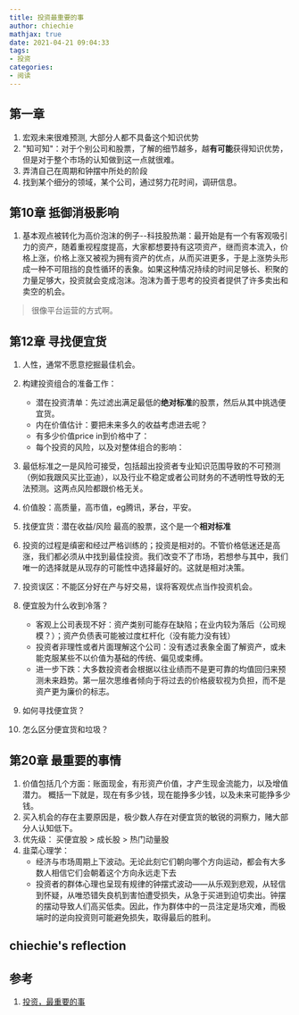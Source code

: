 ```yaml
---
title: 投资最重要的事
author: chiechie
mathjax: true
date: 2021-04-21 09:04:33
tags: 
- 投资
categories:
- 阅读
---
```




## 第一章 

1. 宏观未来很难预测, 大部分人都不具备这个知识优势
2. "知可知"：对于个别公司和股票，了解的细节越多，越**有可能**获得知识优势，但是对于整个市场的认知做到这一点就很难。
3. 弄清自己在周期和钟摆中所处的阶段
1. 找到某个细分的领域，某个公司，通过努力花时间，调研信息。


## 第10章 抵御消极影响

1. 基本观点被转化为高价泡沫的例子--科技股热潮：最开始是有一个有客观吸引力的资产，随着重视程度提高，大家都想要持有这项资产，继而资本流入，价格上涨，价格上涨又被视为拥有资产的优点，从而买进更多，于是上涨势头形成一种不可阻挡的良性循环的表象。如果这种情况持续的时间足够长、积聚的力量足够大，投资就会变成泡沫。泡沫为善于思考的投资者提供了许多卖出和卖空的机会。
 > 很像平台运营的方式啊。


## 第12章 寻找便宜货
1. 人性，通常不愿意挖掘最佳机会。
2. 构建投资组合的准备工作：
   - 潜在投资清单：先过滤出满足最低的**绝对标准**的股票，然后从其中挑选便宜货。
   - 内在价值估计：要把未来多久的收益考虑进去呢？
   - 有多少价值price in到价格中了：
   - 每个投资的风险，以及对整体组合的影响：
3. 最低标准之一是风险可接受，包括超出投资者专业知识范围导致的不可预测（例如我跟风买比亚迪），以及行业不稳定或者公司财务的不透明性导致的无法预测。这两点风险都跟价格无关。
4. 价值股：高质量，高市值，eg腾讯，茅台，平安。
5. 找便宜货：潜在收益/风险 最高的股票，这个是一个**相对标准**
6. 投资的过程是缜密和经过严格训练的；投资是相对的。不管价格低迷还是高涨，我们都必须从中找到最佳投资。我们改变不了市场，若想参与其中，我们唯一的选择就是从现存的可能性中选择最好的。这就是相对决策。
7. 投资误区：不能区分好在产与好交易，误将客观优点当作投资机会。
8. 便宜股为什么收到冷落？

   - 客观上公司表现不好：资产类别可能存在缺陷；在业内较为落后（公司规模？）；资产负债表可能被过度杠杆化（没有能力没有钱）
   - 投资者非理性或者片面理解这个公司：没有透过表象全面了解资产，或未能克服某些不以价值为基础的传统、偏见或束缚。
   - 进一步下跌：大多数投资者会根据以往业绩而不是更可靠的均值回归来预测未来趋势。第一层次思维者倾向于将过去的价格疲软视为负担，而不是资产更为廉价的标志。
9. 如何寻找便宜货？
10. 怎么区分便宜货和垃圾？


## 第20章 最重要的事情

1. 价值包括几个方面：账面现金，有形资产价值，才产生现金流能力，以及增值潜力。
概括一下就是，现在有多少钱，现在能挣多少钱，以及未来可能挣多少钱。
2. 买入机会的存在主要原因是，极少数人存在对便宜货的敏锐的洞察力，赌大部分人认知低下。
3. 优先级： 买便宜股 >  成长股 > 热门动量股
4. 韭菜心理学：
   - 经济与市场周期上下波动。无论此刻它们朝向哪个方向运动，都会有大多数人相信它们会朝着这个方向永远走下去
   - 投资者的群体心理也呈现有规律的钟摆式波动——从乐观到悲观，从轻信到怀疑，从唯恐错失良机到害怕遭受损失，从急于买进到迫切卖出。钟摆的摆动导致人们高买低卖。因此，作为群体中的一员注定是场灾难，而极端时的逆向投资则可能避免损失，取得最后的胜利。

## chiechie's reflection




## 参考
1. [投资，最重要的事](https://weread.qq.com/web/reader/e59329905e4245e59ebd7e1k3c5327902153c59dc0488e1)